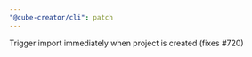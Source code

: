```yaml
---
"@cube-creator/cli": patch
---
```


Trigger import immediately when project is created (fixes #720)
